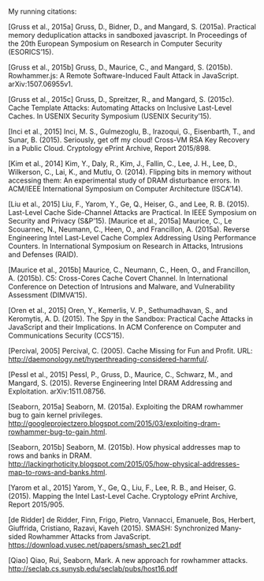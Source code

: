 My running citations:

[Gruss et al., 2015a] Gruss, D., Bidner, D., and Mangard, S. (2015a).
Practical memory deduplication attacks in sandboxed javascript.
In Proceedings of the 20th European Symposium on Research in Computer Security (ESORICS’15).

[Gruss et al., 2015b] Gruss, D., Maurice, C., and Mangard, S. (2015b).
Rowhammer.js: A Remote Software-Induced Fault Attack in JavaScript.
arXiv:1507.06955v1.

[Gruss et al., 2015c] Gruss, D., Spreitzer, R., and Mangard, S. (2015c).
Cache Template Attacks: Automating Attacks on Inclusive Last-Level Caches.
In USENIX Security Symposium (USENIX Security’15).

[Inci et al., 2015] Inci, M. S., Gulmezoglu, B., Irazoqui, G., Eisenbarth, T., and Sunar, B. (2015).
Seriously, get off my cloud! Cross-VM RSA Key Recovery in a Public Cloud.
Cryptology ePrint Archive, Report 2015/898.

[Kim et al., 2014] Kim, Y., Daly, R., Kim, J., Fallin, C., Lee, J. H., Lee, D., Wilkerson, C., Lai, K., and Mutlu, O. (2014).
Flipping bits in memory without accessing them: An experimental study of DRAM disturbance errors.
In ACM/IEEE International Symposium on Computer Architecture (ISCA’14).

[Liu et al., 2015] Liu, F., Yarom, Y., Ge, Q., Heiser, G., and Lee, R. B. (2015).
Last-Level Cache Side-Channel Attacks are Practical.
In IEEE Symposium on Security and Privacy (S&P’15).
[Maurice et al., 2015a] Maurice, C., Le Scouarnec, N., Neumann, C., Heen, O., and Francillon, A. (2015a).
Reverse Engineering Intel Last-Level Cache Complex Addressing Using Performance Counters.
In International Symposium on Research in Attacks, Intrusions and Defenses (RAID).

[Maurice et al., 2015b] Maurice, C., Neumann, C., Heen, O., and Francillon, A. (2015b).
C5: Cross-Cores Cache Covert Channel.
In International Conference on Detection of Intrusions and Malware, and Vulnerability Assessment (DIMVA’15).

[Oren et al., 2015] Oren, Y., Kemerlis, V. P., Sethumadhavan, S., and Keromytis, A. D. (2015).
The Spy in the Sandbox: Practical Cache Attacks in JavaScript and their Implications.
In ACM Conference on Computer and Communications Security (CCS’15).

[Percival, 2005] Percival, C. (2005).
Cache Missing for Fun and Profit.
URL: http://daemonology.net/hyperthreading-considered-harmful/.

[Pessl et al., 2015] Pessl, P., Gruss, D., Maurice, C., Schwarz, M., and Mangard, S. (2015).
Reverse Engineering Intel DRAM Addressing and Exploitation.
arXiv:1511.08756.

[Seaborn, 2015a] Seaborn, M. (2015a).
Exploiting the DRAM rowhammer bug to gain kernel privileges.
http://googleprojectzero.blogspot.com/2015/03/exploiting-dram-rowhammer-bug-to-gain.html.

[Seaborn, 2015b] Seaborn, M. (2015b).
How physical addresses map to rows and banks in DRAM.
http://lackingrhoticity.blogspot.com/2015/05/how-physical-addresses-map-to-rows-and-banks.html.

[Yarom et al., 2015] Yarom, Y., Ge, Q., Liu, F., Lee, R. B., and Heiser, G. (2015).
Mapping the Intel Last-Level Cache.
Cryptology ePrint Archive, Report 2015/905.

[de Ridder] de Ridder, Finn, Frigo, Pietro, Vannacci, Emanuele, Bos, Herbert, Giuffrida, Cristiano, Razavi, Kaveh (2015). SMASH: Synchronized Many-sided Rowhammer Attacks from JavaScript.  https://download.vusec.net/papers/smash_sec21.pdf

[Qiao] Qiao, Rui, Seaborn, Mark.  A new approach for rowhammer attacks.  http://seclab.cs.sunysb.edu/seclab/pubs/host16.pdf
